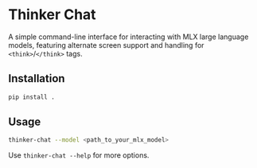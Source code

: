 # Thinker Chat

A simple command-line interface for interacting with MLX large language models, featuring alternate screen support and handling for `<think>`/`</think>` tags.

## Installation

```bash
pip install .
```

## Usage

```bash
thinker-chat --model <path_to_your_mlx_model>
```

Use `thinker-chat --help` for more options. 